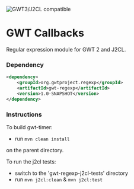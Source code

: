 ![GWT3/J2CL compatible](https://img.shields.io/badge/GWT3/J2CL-compatible-brightgreen.svg)

# GWT Callbacks
Regular expression module for GWT 2 and J2CL.

### Dependency

```xml
<dependency>
    <groupId>org.gwtproject.regexp</groupId>
    <artifactId>gwt-regexp</artifactId>
    <version>1.0-SNAPSHOT</version>
</dependency>
```

### Instructions
To build gwt-timer:

* run `mvn clean install`

on the parent directory.

To run the j2cl tests:

* switch to the 'gwt-regexp-j2cl-tests' directory
* run `mvn j2cl:clean` & `mvn j2cl:test`

